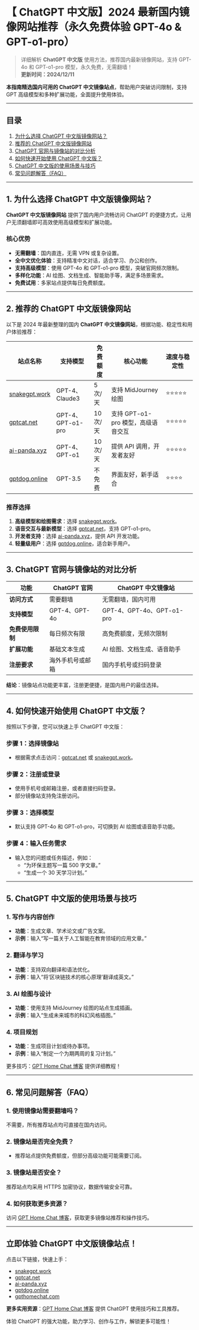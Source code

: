 # 【 ChatGPT 中文版】2024 最新国内镜像网站推荐（永久免费体验 GPT-4o & GPT-o1-pro）

> 详细解析 **ChatGPT 中文版** 使用方法，推荐国内最新镜像网站，支持 GPT-4o 和 GPT-o1-pro 模型，永久免费，无需翻墙！  
> **更新时间：2024/12/11**

**本指南精选国内可用的 ChatGPT 中文镜像站点**，帮助用户突破访问限制，支持 GPT 高级模型和多种扩展功能，全面提升使用体验。

---

## **目录**
1. [为什么选择 ChatGPT 中文版镜像网站？](#section1)
2. [推荐的 ChatGPT 中文版镜像网站](#section2)
3. [ChatGPT 官网与镜像站的对比分析](#section3)
4. [如何快速开始使用 ChatGPT 中文版？](#section4)
5. [ChatGPT 中文版的使用场景与技巧](#section5)
6. [常见问题解答（FAQ）](#section6)

---

## **1. 为什么选择 ChatGPT 中文版镜像网站？** <a id="section1"></a>

**ChatGPT 中文版镜像网站** 提供了国内用户流畅访问 ChatGPT 的便捷方式，让用户无须翻墙即可高效使用高级模型和扩展功能。

### **核心优势**
- **无需翻墙**：国内直连，无需 VPN 或复杂设置。
- **全中文优化体验**：支持精准中文对话，适合学习、办公和创作。
- **支持高级模型**：使用 GPT-4o 和 GPT-o1-pro 模型，突破官网频次限制。
- **多样化功能**：AI 绘图、文档生成、智能助手等，满足多场景需求。
- **免费试用**：多家站点提供每日免费额度。



---

## **2. 推荐的 ChatGPT 中文版镜像网站** <a id="section2"></a>

以下是 2024 年最新整理的国内 **ChatGPT 中文镜像网站**，根据功能、稳定性和用户体验推荐：

| **站点名称**         | **支持模型**       | **免费额度** | **核心功能**               | **速度与稳定性**     |
|----------------------|-------------------|--------------|---------------------------|---------------------|
| [snakegpt.work](https://snakegpt.work)    | GPT-4、Claude3    | 5 次/天      | 支持 MidJourney 绘图       | ⭐⭐⭐⭐⭐              |
| [gptcat.net](https://gptcat.net)         | GPT-4、GPT-o1-pro | 10 次/天     | 支持 GPT-o1-pro 模型，高级语音交互 | ⭐⭐⭐⭐⭐              |
| [ai-panda.xyz](https://ai-panda.xyz)     | GPT-4、GPT-o1     | 10 次/天     | 提供 API 调用，开发者友好       | ⭐⭐⭐⭐⭐              |
| [gptdog.online](https://gptdog.online)   | GPT-3.5           | 不免费       | 界面友好，新手适合           | ⭐⭐⭐⭐               |


### **推荐选择**
1. **高级模型和绘图需求**：选择 [snakegpt.work](https://snakegpt.work)。
2. **语音交互与最新模型**：选择 [gptcat.net](https://gptcat.net)，支持 GPT-o1-pro。
3. **开发者支持**：选择 [ai-panda.xyz](https://ai-panda.xyz)，提供 API 开发功能。
4. **轻量级用户**：选择 [gptdog.online](https://gptdog.online)，适合新手用户。


---

## **3. ChatGPT 官网与镜像站的对比分析** <a id="section3"></a>

| **功能**             | **ChatGPT 官网**       | **ChatGPT 中文镜像站** |
|----------------------|-----------------------|-----------------------|
| **访问方式**          | 需要翻墙                | 无需翻墙，国内可用      |
| **支持模型**          | GPT-4、GPT-4o          | GPT-4、GPT-4o、GPT-o1-pro |
| **免费使用限制**      | 每日频次有限            | 高免费额度，无频次限制   |
| **扩展功能**          | 基础文本生成            | AI 绘图、文档生成、语音助手 |
| **注册要求**          | 海外手机号或邮箱        | 国内手机号或扫码登录   |

**结论**：镜像站点功能更丰富，注册更便捷，是国内用户的最佳选择。

---

## **4. 如何快速开始使用 ChatGPT 中文版？** <a id="section4"></a>

按照以下步骤，您可以快速上手 ChatGPT 中文版：

### **步骤 1：选择镜像站**
- 根据需求点击访问：[gptcat.net](https://gptcat.net) 或 [snakegpt.work](https://snakegpt.work)。

### **步骤 2：注册或登录**
- 使用手机号或邮箱注册，或者直接扫码登录。
- 部分镜像站支持免注册访问。

### **步骤 3：选择模型**
- 默认支持 GPT-4o 和 GPT-o1-pro，可切换到 AI 绘图或语音助手功能。

### **步骤 4：输入任务需求**
- 输入您的问题或任务描述，例如：
  - “为环保主题写一篇 500 字文章。”
  - “生成一个 30 天学习计划。”

---

## **5. ChatGPT 中文版的使用场景与技巧** <a id="section5"></a>

### **1. 写作与内容创作**
- **功能**：生成文章、学术论文或广告文案。
- **示例**：输入“写一篇关于人工智能在教育领域的应用文章。”

### **2. 翻译与学习**
- **功能**：支持双向翻译和语法优化。
- **示例**：输入“将‘区块链技术的核心原理’翻译成英文。”

### **3. AI 绘图与设计**
- **功能**：使用支持 MidJourney 绘图的站点生成插画。
- **示例**：输入“生成未来城市的科幻风格插图。”

### **4. 项目规划**
- **功能**：生成项目计划或待办事项。
- **示例**：输入“制定一个为期两周的复习计划。”

更多技巧：[GPT Home Chat 博客](https://gpthomechat.com/) 提供详细教程！

---

## **6. 常见问题解答（FAQ）** <a id="section6"></a>

### **1. 使用镜像站需要翻墙吗？**
不需要，所有推荐站点均可直接在国内访问。

### **2. 镜像站是否完全免费？**
- 推荐站点提供免费额度，但部分高级功能可能需要订阅。

### **3. 镜像站是否安全？**
推荐站点均采用 HTTPS 加密协议，数据传输安全可靠。

### **4. 如何获取更多资源？**
访问 [GPT Home Chat 博客](https://gpthomechat.com/)，获取更多镜像站推荐和操作技巧。

---

## **立即体验 ChatGPT 中文版镜像站点！**

点击以下链接，快速上手：
- [snakegpt.work](https://snakegpt.work)
- [gptcat.net](https://gptcat.net)
- [ai-panda.xyz](https://ai-panda.xyz)
- [gptdog.online](https://gptdog.online)
- [gpthomechat.com](https://gpthomechat.com/)

**更多实用资源**：[GPT Home Chat 博客](https://gpthomechat.com/) 提供 ChatGPT 使用技巧和工具推荐。

体验 ChatGPT 的强大功能，助力学习、创作与工作，解锁更多可能性！
